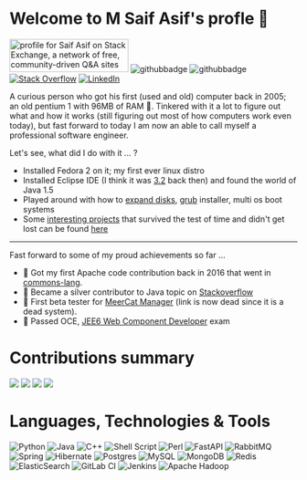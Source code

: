 # Welcome to M Saif Asif's profle :wave:

<a href="https://stackexchange.com/users/2436173"><img src="https://stackexchange.com/users/flair/2436173.png" width="208" height="58" alt="profile for Saif Asif on Stack Exchange, a network of free, community-driven Q&amp;A sites" title="profile for Saif Asif on Stack Exchange, a network of free, community-driven Q&amp;A sites"></a>
![githubbadge](https://img.shields.io/github/followers/msaifasif?style=social)
![githubbadge](https://img.shields.io/github/stars/msaifasif?style=social)
[![Stack Overflow](https://img.shields.io/badge/-Stackoverflow-FE7A16?style=for-the-badge&logo=stack-overflow&logoColor=white)](https://stackoverflow.com/users/2126023/saif-asif)
[![LinkedIn](https://img.shields.io/badge/linkedin-%230077B5.svg?style=for-the-badge&logo=linkedin&logoColor=white)](https://www.linkedin.com/in/saif-asif-67333559/)

A curious person who got his first (used and old) computer back in 2005; an old pentium 1 with 96MB of RAM 🚀. Tinkered with it a lot to figure out what and how it works (still figuring out most of how computers work even today), but fast forward to today I am now an able to call myself a professional software engineer. 

Let's see, what did I do with it ... ?

- Installed Fedora 2 on it; my first ever linux distro
- Installed Eclipse IDE (I think it was [3.2](https://archive.eclipse.org/eclipse/downloads/drops/R-3.2-200606291905/new_noteworthy/eclipse-news-all.html) back then) and found the world of Java 1.5
- Played around with how to [expand disks](https://learn.microsoft.com/en-us/windows/win32/fileio/basic-and-dynamic-disks#dynamic-disks), [grub](https://www.gnu.org/software/grub/) installer, multi os boot systems
- Some [interesting projects](https://github.com/MSaifAsif/humble-beginnings) that survived the test of time and didn't get lost can be found [here](https://github.com/MSaifAsif/humble-beginnings)

-----

Fast forward to some of my proud achievements so far ...
- 🥇 Got my first Apache code contribution back in 2016 that went in [commons-lang](https://github.com/apache/commons-lang/blob/master/src/changes/changes.xml#L685).
- 🥈 Became a silver contributor to Java topic on [Stackoverflow](https://stackoverflow.com/users/2126023/saif-asif)
- 🧪 First beta tester for [MeerCat Manager](http://www.meercatmanager.com/) (link is now dead since it is a dead system).
- 🥇 Passed OCE, [JEE6 Web Component Developer](https://coderanch.com/t/616563/certification/Passed-OCE-JEE-Web-Component) exam


# Contributions summary
![](http://github-profile-summary-cards.vercel.app/api/cards/profile-details?username=MSaifAsif&theme=bear) 
![](http://github-profile-summary-cards.vercel.app/api/cards/stats?username=MSaifAsif&theme=bear) 
![](http://github-profile-summary-cards.vercel.app/api/cards/repos-per-language?username=MSaifAsif&theme=bear) 
![](http://github-profile-summary-cards.vercel.app/api/cards/most-commit-language?username=MSaifAsif&theme=bear) 


# Languages, Technologies & Tools
![Python](https://img.shields.io/badge/python-3670A0?style=for-the-badge&logo=python&logoColor=ffdd54)
![Java](https://img.shields.io/badge/java-%23ED8B00.svg?style=for-the-badge&logo=openjdk&logoColor=white)
![C++](https://img.shields.io/badge/c++-%2300599C.svg?style=for-the-badge&logo=c%2B%2B&logoColor=white)
![Shell Script](https://img.shields.io/badge/shell_script-%23121011.svg?style=for-the-badge&logo=gnu-bash&logoColor=white)
![Perl](https://img.shields.io/badge/perl-%2339457E.svg?style=for-the-badge&logo=perl&logoColor=white)
![FastAPI](https://img.shields.io/badge/FastAPI-005571?style=for-the-badge&logo=fastapi)
![RabbitMQ](https://img.shields.io/badge/Rabbitmq-FF6600?style=for-the-badge&logo=rabbitmq&logoColor=white)
![Spring](https://img.shields.io/badge/spring-%236DB33F.svg?style=for-the-badge&logo=spring&logoColor=white)
![Hibernate](https://img.shields.io/badge/Hibernate-59666C?style=for-the-badge&logo=Hibernate&logoColor=white)
![Postgres](https://img.shields.io/badge/postgres-%23316192.svg?style=for-the-badge&logo=postgresql&logoColor=white)
![MySQL](https://img.shields.io/badge/mysql-4479A1.svg?style=for-the-badge&logo=mysql&logoColor=white)
![MongoDB](https://img.shields.io/badge/MongoDB-%234ea94b.svg?style=for-the-badge&logo=mongodb&logoColor=white)
![Redis](https://img.shields.io/badge/redis-%23DD0031.svg?style=for-the-badge&logo=redis&logoColor=white)
![ElasticSearch](https://img.shields.io/badge/-ElasticSearch-005571?style=for-the-badge&logo=elasticsearch)
![GitLab CI](https://img.shields.io/badge/gitlab%20ci-%23181717.svg?style=for-the-badge&logo=gitlab&logoColor=white)
![Jenkins](https://img.shields.io/badge/jenkins-%232C5263.svg?style=for-the-badge&logo=jenkins&logoColor=white)
![Apache Hadoop](https://img.shields.io/badge/Apache%20Hadoop-66CCFF?style=for-the-badge&logo=apachehadoop&logoColor=black)
